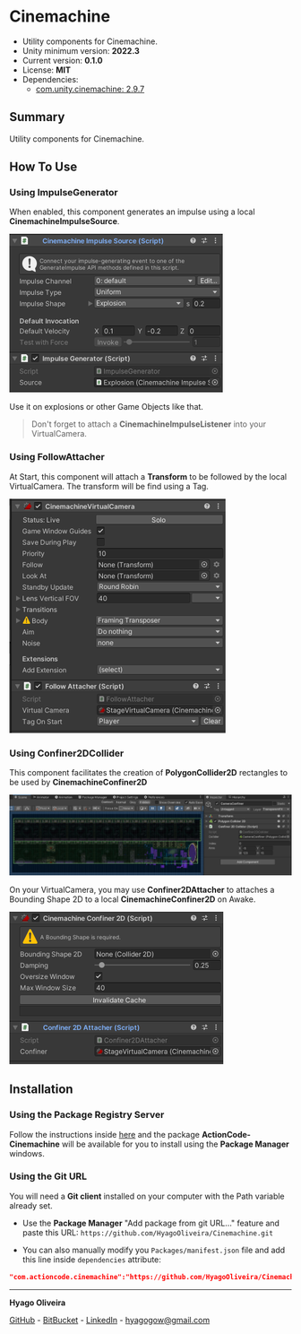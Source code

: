 # Cinemachine

* Utility components for Cinemachine.
* Unity minimum version: **2022.3**
* Current version: **0.1.0**
* License: **MIT**
* Dependencies:
	- [com.unity.cinemachine: 2.9.7](https://docs.unity3d.com/Packages/com.unity.cinemachine@2.9/changelog/CHANGELOG.html)

## Summary

Utility components for Cinemachine.

## How To Use

### Using ImpulseGenerator

When enabled, this component generates an impulse using a local **CinemachineImpulseSource**.

![ImpulseGenerator](Docs~/ImpulseGenerator.png "Impulse Generator")

Use it on explosions or other Game Objects like that.

> Don't forget to attach a **CinemachineImpulseListener** into your VirtualCamera.

### Using FollowAttacher

At Start, this component will attach a **Transform** to be followed by the local VirtualCamera. The transform will be find using a Tag.

![FollowAttacher](Docs~/FollowAttacher.png "Follow Attacher")

### Using Confiner2DCollider

This component facilitates the creation of **PolygonCollider2D** rectangles to be used by **CinemachineConfiner2D**

![Confiner2DCollider](Docs~/Confiner2DCollider.png "Confiner 2D Collider")

On your VirtualCamera, you may use **Confiner2DAttacher** to attaches a Bounding Shape 2D to a local **CinemachineConfiner2D** on Awake.

![Confiner2DAttacher](Docs~/Confiner2DAttacher.png "Confiner 2D Attacher")

## Installation

### Using the Package Registry Server

Follow the instructions inside [here](https://cutt.ly/ukvj1c8) and the package **ActionCode-Cinemachine** 
will be available for you to install using the **Package Manager** windows.

### Using the Git URL

You will need a **Git client** installed on your computer with the Path variable already set. 

- Use the **Package Manager** "Add package from git URL..." feature and paste this URL: `https://github.com/HyagoOliveira/Cinemachine.git`

- You can also manually modify you `Packages/manifest.json` file and add this line inside `dependencies` attribute: 

```json
"com.actioncode.cinemachine":"https://github.com/HyagoOliveira/Cinemachine.git"
```

---

**Hyago Oliveira**

[GitHub](https://github.com/HyagoOliveira) -
[BitBucket](https://bitbucket.org/HyagoGow/) -
[LinkedIn](https://www.linkedin.com/in/hyago-oliveira/) -
<hyagogow@gmail.com>
